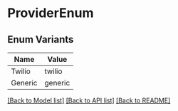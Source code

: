 # ProviderEnum

## Enum Variants

| Name | Value |
|---- | -----|
| Twilio | twilio |
| Generic | generic |


[[Back to Model list]](../README.md#documentation-for-models) [[Back to API list]](../README.md#documentation-for-api-endpoints) [[Back to README]](../README.md)


